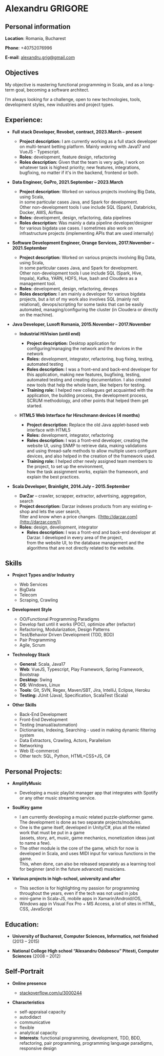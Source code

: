 Alexandru GRIGORE
======

## Personal information

**Location**:  Romania, Bucharest

**Phone**:     +40752076996

**E-mail**:    [alexandru.grig@gmail.com](mailto:alexandru.grig@gmail.com)

## Objectives

My objective is mastering functional programming in Scala, and as a long-term goal, becoming a software architect.

I’m always looking for a challenge, open to new technologies, tools, development styles, new industries and project types. 

## Experience:

- **Full stack Developer, Revobet, contract, 2023.March – present**
    - **Project description:** I am currently working as a full stack developer on multi-tenant betting platform. Mainly wokring with Java17 and VueJS - Typescript.
    - **Roles:** development, feature design, refactoring
    - **Roles description:** Given that the team is very agile, I work on whatever task is highest priority; new features, integrations, bugfixing, no matter if it's in the backend, frontend or both. 

- **Data Engineer, GoPro, 2021.September – 2023.March**
    - **Project description:** Worked on various projects involving Big Data, using Scala,  
    in some particular cases Java, and Spark for development.  
    Other non-development tools I use include SQL (Spark), Databricks, Docker, AWS, Airflow.
    - **Roles:** development, design, refactoring, data pipelines
    - **Roles description:** Was mainly a data pipeline developer/designer for various bigdata use cases. 
    I sometimes also work on infrastructure projects (implementing APIs that are used internally)

- **Software Development Engineer, Orange Services, 2017.November – 2021.September** 
    - **Project description:** Worked on various projects involving Big Data, using Scala,  
    in some particular cases Java, and Spark for development.  
    Other non-development tools I use include SQL (Spark, Hive, Impala), Kafka, YARN, HDFS, Hue, bash and Cloudera as a management tool.
    - **Roles:** development, design, refactoring, devops
    - **Roles description:** I am mainly a developer for various bigdata projects, but a lot of my work also involves SQL (mainly not relational),
    devops/scripting for some tasks that can be easily automated, managing/configuring the cluster (in Cloudera or directly on the machine). 

- **Java Developer, Luxoft Romania, 2015.November – 2017.November** 
    - **Industrial HiVision (until end)** 
        - **Project description:** Desktop application for configuring/managing the network and the devices in the network 
        - **Roles:** development, integrator, refactoring, bug fixing, testing, automated testing
        - **Roles description:** I was a front-end and back-end developer for this application, making new features, bugfixing, testing,  
        automated testing and creating documentation. I also created new tools that help the whole team, like helpers for testing.
        - **Training role:** I helped new colleagues get acquainted with the application, the building process, the development process,  
        SCRUM methodology, and other points that helped them get started.

    - **HTML5 Web Interface for Hirschmann devices (4 months)** 
        - **Project description:** Replace the old Java applet-based web interface with HTML5 
        - **Roles:** development, integrator, refactoring 
        - **Roles description:** I was a front-end developer, creating the website UI, using SNMP to retrieve data, making validations  
        and using thread-safe methods to allow multiple users configure devices, and also helped in the creation of the framework used. 
        - **Training role:** I helped other newly assigned team members to the project, to set up the environment,  
        how the task assignment works, explain the framework, and explain the best practices. 

- **Scala Developer, Brainlight, 2014.July – 2015.September** 
    - **DarZar** – crawler, scrapper, extractor, advertising, aggregation, search 
    - **Project description:** Darzar indexes products from any existing e-shop and lets the user search,   
    filter and know when a price changes. ([http://darzar.com](http://darzar.com/)) 
    - **Roles:** design, development, integrator 
        - **Roles description:** I was a front-end and back-end developer at Darzar. I developed in every area of the project,  
    from the website UI, to the database management and the algorithms that are not directly related to the website.  
    
## Skills

- **Project Types and/or Industry** 
    - Web Services
    - BigData
    - Telecom
    - Scraping, Crawling

- **Development Style** 
    - OO/Functional Programming Paradigms 
    - Develop fast until it works (POC), optimize after (refactor)
    - Refactoring, Modularization, Design Patterns
    - Test/Behavior Driven Development (TDD, BDD) 
    - Pair Programming 
    - Agile, Scrum 

- **Technology Stack** 
    - **General**: Scala, Java17
    - **Web**: VueJS, Typescript, Play Framework, Spring Framework, Bootstrap
    - **Desktop:** Swing
    - **OS**: Windows, Linux
    - **Tools**: Git, SVN, Regex, Maven/SBT, Jira, IntelliJ, Eclipse, Heroku
    - **Testing:** JUnit (Java), Specification, ScalaTest (Scala)

- **Other Skills** 
    - Back-End Development 
    - Front-End Development
    - Testing (manual/automation)
    - Dictionaries, Indexing, Searching - used in making dynamic filtering system
    - Data Extractors, Crawling, Actors, Parallelism
    - Networking 
    - Web (E-commerce)
    - Other tech: SQL, Python, HTML+CSS+JS, C# 

## Personal Projects:

- **AmplifyMusic**
  - Developing a music playlist manager app that integrates with Spotify or any other music streaming service.

- **SoulKey game**
    - I am currently developing a music related puzzle-platformer game. The development is done as two separate projects/modules.
    - One is the game itself, developed in Unity/C#, plus all the related work that must be put in a game  
    (assets, story, art, music, game mechanics, monetization ideas just to name a few).
    - The other module is the core of the game, which for now is developed in Scala, and uses MIDI input for various functions in the game.  
    This, when done, can also be released separately as a learning tool for beginner (and in the future advanced) musicians.

- **Various projects in high-school, university and after** 
    - This section is for highlighting my passion for programming throughout the years, even if the tech was not used in jobs
    - mini-game in Scala-JS, mobile apps in Xamarin/Android/iOS, Windows app in Visual Fox Pro + MS Access, a lot of sites in HTML, CSS, JavaScript

## Education:

- **University of Bucharest, Computer Sciences, Informatics, not finished** (2013 – 2015) 

- **National College High school “Alexandru Odobescu” Pitesti, Computer Sciences** (2008 – 2012) 

## Self-Portrait

- **Online presence** 
    - [stackoverflow.com/u/3000244](https://stackoverflow.com/users/3000244)

- **Characteristics** 
    - self-appraisal capacity 
    - autodidact 
    - communicative
    - flexible 
    - analytical capacity 
    - **Interests**: functional programming, development, TDD, BDD, refactoring, pair programming, programming language paradigms, responsive design 
